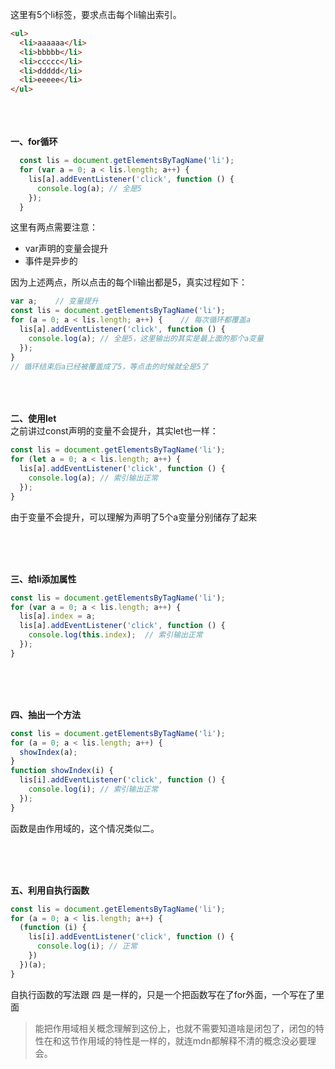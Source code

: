 这里有5个li标签，要求点击每个li输出索引。
```html
<ul>
  <li>aaaaaa</li>
  <li>bbbbb</li>
  <li>ccccc</li>
  <li>ddddd</li>
  <li>eeeee</li>
</ul>
```

<br /><br /><br />
**一、for循环**
```javascript
  const lis = document.getElementsByTagName('li');
  for (var a = 0; a < lis.length; a++) {
    lis[a].addEventListener('click', function () {
      console.log(a); // 全是5
    });
  }
```
这里有两点需要注意：
- var声明的变量会提升
- 事件是异步的

因为上述两点，所以点击的每个li输出都是5，真实过程如下：
```javascript
var a;    // 变量提升
const lis = document.getElementsByTagName('li');
for (a = 0; a < lis.length; a++) {    // 每次循环都覆盖a
  lis[a].addEventListener('click', function () {
    console.log(a); // 全是5，这里输出的其实是最上面的那个a变量
  });
}
// 循环结束后a已经被覆盖成了5，等点击的时候就全是5了
```

<br /><br /><br />
**二、使用let**
<br />
之前讲过const声明的变量不会提升，其实let也一样：
```javascript
const lis = document.getElementsByTagName('li');
for (let a = 0; a < lis.length; a++) {
  lis[a].addEventListener('click', function () {
    console.log(a); // 索引输出正常
  });
}
```

由于变量不会提升，可以理解为声明了5个a变量分别储存了起来


<br /><br /><br />

**三、给li添加属性**
```javascript
const lis = document.getElementsByTagName('li');
for (var a = 0; a < lis.length; a++) {
  lis[a].index = a;
  lis[a].addEventListener('click', function () {
    console.log(this.index);  // 索引输出正常
  });
}
```
<br /><br /><br />

**四、抽出一个方法**
```javascript
const lis = document.getElementsByTagName('li');
for (a = 0; a < lis.length; a++) {
  showIndex(a);
}
function showIndex(i) {
  lis[i].addEventListener('click', function () {
    console.log(i); // 索引输出正常
  });
}
```
函数是由作用域的，这个情况类似二。

<br /><br /><br />

**五、利用自执行函数**
```javascript
const lis = document.getElementsByTagName('li');
for (a = 0; a < lis.length; a++) {
  (function (i) {
    lis[i].addEventListener('click', function () {
      console.log(i); // 正常
    })
  })(a);
}
```
自执行函数的写法跟 四 是一样的，只是一个把函数写在了for外面，一个写在了里面
> 能把作用域相关概念理解到这份上，也就不需要知道啥是闭包了，闭包的特性在和这节作用域的特性是一样的，就连mdn都解释不清的概念没必要理会。